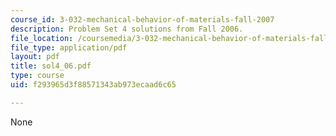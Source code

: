 ```yaml
---
course_id: 3-032-mechanical-behavior-of-materials-fall-2007
description: Problem Set 4 solutions from Fall 2006.
file_location: /coursemedia/3-032-mechanical-behavior-of-materials-fall-2007/f293965d3f88571343ab973ecaad6c65_sol4_06.pdf
file_type: application/pdf
layout: pdf
title: sol4_06.pdf
type: course
uid: f293965d3f88571343ab973ecaad6c65

---
```

None